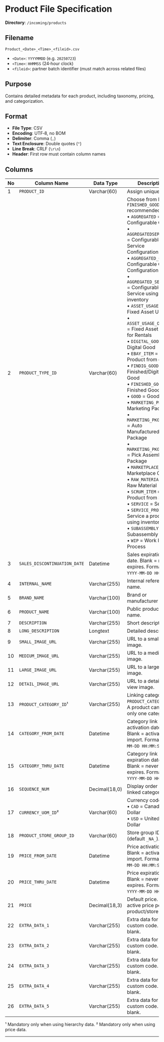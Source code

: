 # Product File Specification

**Directory**: `/incoming/products`

## Filename

```
Product_<Date>_<Time>_<fileid>.csv
```

* `<Date>`: `YYYYMMDD` (e.g. `20250723`)
* `<Time>`: `HHMMSS` (24‑hour clock)
* `<fileid>`: partner batch identifier (must match across related files)

## Purpose

Contains detailed metadata for each product, including taxonomy, pricing, and categorization.

## Format

* **File Type**: CSV
* **Encoding**: UTF‑8, no BOM
* **Delimiter**: Comma (`,`)
* **Text Enclosure**: Double quotes (`"`)
* **Line Break**: CRLF (`\r\n`)
* **Header**: First row must contain column names

## Columns

| No | Column Name                  | Data Type     | Description                                                                                                                                                                                                                                                                                                                                                                                                                                                                                                                                                                                                                                                                                                                                                                                                                                                                                                                                                                        | Mandatory |
| -- | ---------------------------- | ------------- | ---------------------------------------------------------------------------------------------------------------------------------------------------------------------------------------------------------------------------------------------------------------------------------------------------------------------------------------------------------------------------------------------------------------------------------------------------------------------------------------------------------------------------------------------------------------------------------------------------------------------------------------------------------------------------------------------------------------------------------------------------------------------------------------------------------------------------------------------------------------------------------------------------------------------------------------------------------------------------------- | --------- |
| 1  | `PRODUCT_ID`                 | Varchar(60)   | Assign unique ID.                                                                                                                                                                                                                                                                                                                                                                                                                                                                                                                                                                                                                                                                                                                                                                                                                                                                                                                                                                  | Y         |
| 2  | `PRODUCT_TYPE_ID`            | Varchar(60)   | Choose from list; `FINISHED_GOOD` recommended:<br>• `AGGREGATED` = Configurable Good<br>• `AGGREGATEDSERV_CONF` = Configurable Service Configuration<br>• `AGGREGATED_CONF` = Configurable Good Configuration<br>• `AGGREGATED_SERVICE` = Configurable Service using inventory<br>• `ASSET_USAGE` = Fixed Asset Usage<br>• `ASSET_USAGE_OUT_IN` = Fixed Asset Usage for Rentals<br>• `DIGITAL_GOOD` = Digital Good<br>• `EBAY_ITEM` = Product from eBay<br>• `FINDIG_GOOD` = Finished/Digital Good<br>• `FINISHED_GOOD` = Finished Good<br>• `GOOD` = Good<br>• `MARKETING_PKG` = Marketing Package<br>• `MARKETING_PKG_AUTO` = Auto Manufactured Package<br>• `MARKETING_PKG_PICK` = Pick Assembly Package<br>• `MARKETPLACE_GOOD` = Marketplace Good<br>• `RAW_MATERIAL` = Raw Material<br>• `SCRUM_ITEM` = Product from Scrum<br>• `SERVICE` = Service<br>• `SERVICE_PRODUCT` = Service a product using inventory<br>• `SUBASSEMBLY` = Subassembly<br>• `WIP` = Work In Process | Y         |
| 3  | `SALES_DISCONTINUATION_DATE` | Datetime      | Sales expiration date. Blank = never expires. Format: `YYYY-MM-DD HH:MM:SS`.                                                                                                                                                                                                                                                                                                                                                                                                                                                                                                                                                                                                                                                                                                                                                                                                                                                                                                       |           |
| 4  | `INTERNAL_NAME`              | Varchar(255)  | Internal reference name.                                                                                                                                                                                                                                                                                                                                                                                                                                                                                                                                                                                                                                                                                                                                                                                                                                                                                                                                                           |           |
| 5  | `BRAND_NAME`                 | Varchar(100)  | Brand or manufacturer name.                                                                                                                                                                                                                                                                                                                                                                                                                                                                                                                                                                                                                                                                                                                                                                                                                                                                                                                                                        |           |
| 6  | `PRODUCT_NAME`               | Varchar(100)  | Public product name.                                                                                                                                                                                                                                                                                                                                                                                                                                                                                                                                                                                                                                                                                                                                                                                                                                                                                                                                                               |           |
| 7  | `DESCRIPTION`                | Varchar(255)  | Short description.                                                                                                                                                                                                                                                                                                                                                                                                                                                                                                                                                                                                                                                                                                                                                                                                                                                                                                                                                                 |           |
| 8  | `LONG_DESCRIPTION`           | Longtext      | Detailed description.                                                                                                                                                                                                                                                                                                                                                                                                                                                                                                                                                                                                                                                                                                                                                                                                                                                                                                                                                              |           |
| 9  | `SMALL_IMAGE_URL`            | Varchar(255)  | URL to a small image.                                                                                                                                                                                                                                                                                                                                                                                                                                                                                                                                                                                                                                                                                                                                                                                                                                                                                                                                                              |           |
| 10 | `MEDIUM_IMAGE_URL`           | Varchar(255)  | URL to a medium image.                                                                                                                                                                                                                                                                                                                                                                                                                                                                                                                                                                                                                                                                                                                                                                                                                                                                                                                                                             |           |
| 11 | `LARGE_IMAGE_URL`            | Varchar(255)  | URL to a large image.                                                                                                                                                                                                                                                                                                                                                                                                                                                                                                                                                                                                                                                                                                                                                                                                                                                                                                                                                              |           |
| 12 | `DETAIL_IMAGE_URL`           | Varchar(255)  | URL to a detailed view image.                                                                                                                                                                                                                                                                                                                                                                                                                                                                                                                                                                                                                                                                                                                                                                                                                                                                                                                                                      |           |
| 13 | `PRODUCT_CATEGORY_ID`¹       | Varchar(255)  | Linking category’s `PRODUCT_CATEGORY_ID`. A product can have only one category.                                                                                                                                                                                                                                                                                                                                                                                                                                                                                                                                                                                                                                                                                                                                                                                                                                                                                                    | Y¹        |
| 14 | `CATEGORY_FROM_DATE`         | Datetime      | Category link activation date. Blank = activate at import. Format: `YYYY-MM-DD HH:MM:SS`.                                                                                                                                                                                                                                                                                                                                                                                                                                                                                                                                                                                                                                                                                                                                                                                                                                                                                          |           |
| 15 | `CATEGORY_THRU_DATE`         | Datetime      | Category link expiration date. Blank = never expires. Format: `YYYY-MM-DD HH:MM:SS`.                                                                                                                                                                                                                                                                                                                                                                                                                                                                                                                                                                                                                                                                                                                                                                                                                                                                                               |           |
| 16 | `SEQUENCE_NUM`               | Decimal(18,0) | Display order within linked category.                                                                                                                                                                                                                                                                                                                                                                                                                                                                                                                                                                                                                                                                                                                                                                                                                                                                                                                                              |           |
| 17 | `CURRENCY_UOM_ID`²           | Varchar(60)   | Currency code:<br>• `CAD` = Canadian Dollar<br>• `USD` = United States Dollar                                                                                                                                                                                                                                                                                                                                                                                                                                                                                                                                                                                                                                                                                                                                                                                                                                                                                                      | Y²        |
| 18 | `PRODUCT_STORE_GROUP_ID`     | Varchar(60)   | Store group ID (default `_NA_`).                                                                                                                                                                                                                                                                                                                                                                                                                                                                                                                                                                                                                                                                                                                                                                                                                                                                                                                                                   |           |
| 19 | `PRICE_FROM_DATE`            | Datetime      | Price activation date. Blank = activate at import. Format: `YYYY-MM-DD HH:MM:SS`.                                                                                                                                                                                                                                                                                                                                                                                                                                                                                                                                                                                                                                                                                                                                                                                                                                                                                                  |           |
| 20 | `PRICE_THRU_DATE`            | Datetime      | Price expiration date. Blank = never expires. Format: `YYYY-MM-DD HH:MM:SS`.                                                                                                                                                                                                                                                                                                                                                                                                                                                                                                                                                                                                                                                                                                                                                                                                                                                                                                       |           |
| 21 | `PRICE`                      | Decimal(18,3) | Default price. One active price per product/store group.                                                                                                                                                                                                                                                                                                                                                                                                                                                                                                                                                                                                                                                                                                                                                                                                                                                                                                                           | Y²        |
| 22 | `EXTRA_DATA_1`               | Varchar(255)  | Extra data for custom code. Leave blank.                                                                                                                                                                                                                                                                                                                                                                                                                                                                                                                                                                                                                                                                                                                                                                                                                                                                                                                                           |           |
| 23 | `EXTRA_DATA_2`               | Varchar(255)  | Extra data for custom code. Leave blank.                                                                                                                                                                                                                                                                                                                                                                                                                                                                                                                                                                                                                                                                                                                                                                                                                                                                                                                                           |           |
| 24 | `EXTRA_DATA_3`               | Varchar(255)  | Extra data for custom code. Leave blank.                                                                                                                                                                                                                                                                                                                                                                                                                                                                                                                                                                                                                                                                                                                                                                                                                                                                                                                                           |           |
| 25 | `EXTRA_DATA_4`               | Varchar(255)  | Extra data for custom code. Leave blank.                                                                                                                                                                                                                                                                                                                                                                                                                                                                                                                                                                                                                                                                                                                                                                                                                                                                                                                                           |           |
| 26 | `EXTRA_DATA_5`               | Varchar(255)  | Extra data for custom code. Leave blank.                                                                                                                                                                                                                                                                                                                                                                                                                                                                                                                                                                                                                                                                                                                                                                                                                                                                                                                                           |           |

¹ Mandatory only when using hierarchy data.
² Mandatory only when using price data.

---
